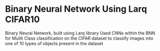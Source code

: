 # Binary Neural Network Using Larq CIFAR10
Binary Neural Network, built using Larq library
Used CNNs within the BNN for Muilti Class classification on the CIFAR dataset to classify images into one of 10 types of objects present in the dataset
